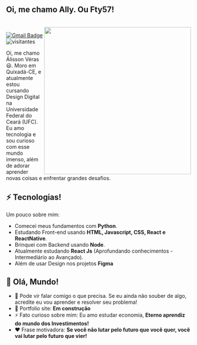 <h2> Oi, me chamo Ally. Ou Fty57!</h2></br>
<img align='right' src="https://media.giphy.com/media/nju0C6D4nUY0fnHDfn/giphy.gif" width="400px" >

[![Gmail Badge](https://img.shields.io/badge/-fty.57@alu.ufc.br-c14438?style=flat-square&logo=Gmail&logoColor=white&link=mailto:fty.57@alu.ufc.br)](mailto:fty.57@alu.ufc.br)
![visitantes](https://visitor-badge.glitch.me/badge?page_id=fty57.fty57)

Oi, me chamo Álisson Véras 😃. Moro em Quixadá-CE, e atualmente estou cursando Design Digital na Universidade Federal do Ceará (UFC). Eu amo tecnologia e sou curioso com esse mundo imenso, além de adorar aprender novas coisas e enfrentar grandes desafios.

## ⚡ Tecnologias!
Um pouco sobre mim:
- Comecei meus fundamentos com **Python**.
- Estudando Front-end usando **HTML, Javascript, CSS, React e ReactNative**.
- Brinquei com Backend usando **Node**.
- Atualmente estudando **React Js** (Aprofundando conhecimentos - Intermediário ao Avançado).
- Além de usar Design nos projetos **Figma**
## 🤔 Olá, Mundo!
- 💬 Pode vir falar comigo o que precisa. Se eu ainda não souber de algo, acredite eu vou aprender e resolver seu problema!
- 🎯 Portfolio site: **Em construção**
- ⚡ Fato curioso sobre mim: Eu amo estudar economia, **Eterno aprendiz do mundo dos Investimentos!**
- ❤️ Frase motivadora: **Se você não lutar pelo futuro que você quer, você vai lutar pelo futuro que vier!**


 
